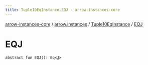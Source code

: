 ```yaml
---
title: Tuple10EqInstance.EQJ - arrow-instances-core
---
```


[arrow-instances-core](../../index.html) / [arrow.instances](../index.html) / [Tuple10EqInstance](index.html) / [EQJ](./-e-q-j.html)

# EQJ

`abstract fun EQJ(): Eq<`[`J`](index.html#J)`>`